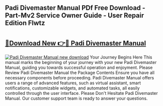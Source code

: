 ## Padi Divemaster Manual PDf Free Download - Part-Mv2 Service Owner Guide - User Repair Edition Flwtz

# <h2><a href="http://bc85890.oget.top/?id=Padi+Divemaster+Manual">🔗Download New 👉🔴 Padi Divemaster Manual</a></h2>

[![Padi Divemaster Manual new download](https://i.imgur.com/5g1atiW.png)](http://bc85890.oget.top/?id=Padi+Divemaster+Manual)
Your Journey Begins Here This manual marks the beginning of your journey with your new Padi Divemaster Manual, guiding you towards successful operation and enjoyment. Please Review Padi Divemaster Manual the Package Contents Ensure you have all necessary components before proceeding. Padi Divemaster Manual offers users a range of advanced features, such as virtual assistant, smart notifications, customizable widgets, and automated tasks, all easily controlled through the user interface. Please Don't Hesitate Padi Divemaster Manual. Our customer support team is ready to answer your questions.
